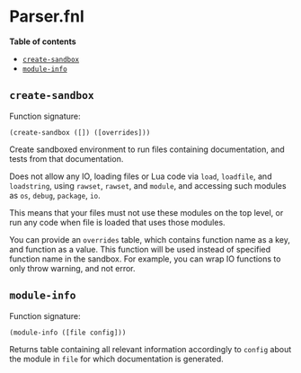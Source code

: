 # Parser.fnl

**Table of contents**

- [`create-sandbox`](#create-sandbox)
- [`module-info`](#module-info)

## `create-sandbox`
Function signature:

```
(create-sandbox ([]) ([overrides]))
```

Create sandboxed environment to run files containing documentation,
and tests from that documentation.

Does not allow any IO, loading files or Lua code via `load`,
`loadfile`, and `loadstring`, using `rawset`, `rawset`, and `module`,
and accessing such modules as `os`, `debug`, `package`, `io`.

This means that your files must not use these modules on the top
level, or run any code when file is loaded that uses those modules.

You can provide an `overrides` table, which contains function name as
a key, and function as a value.  This function will be used instead of
specified function name in the sandbox.  For example, you can wrap IO
functions to only throw warning, and not error.

## `module-info`
Function signature:

```
(module-info ([file config]))
```

Returns table containing all relevant information accordingly to
`config` about the module in `file` for which documentation is
generated.


<!-- Generated with Fenneldoc 0.1.2
     https://gitlab.com/andreyorst/fenneldoc -->

